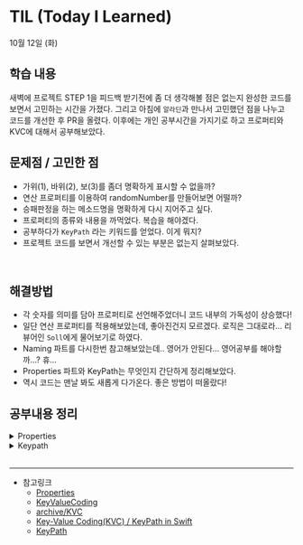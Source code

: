 # TIL (Today I Learned)

10월 12일 (화)

## 학습 내용
새벽에 프로젝트 STEP 1을 피드백 받기전에 좀 더 생각해볼 점은 없는지 완성한 코드를 보면서 고민하는 시간을 가졌다. 그리고 아침에 `알라딘`과 만나서 고민했던 점을 나누고 코드를 개선한 후 PR을 올렸다. 이후에는 개인 공부시간을 가지기로 하고 프로퍼티와 KVC에 대해서 공부해보았다.
 
## 문제점 / 고민한 점
- 가위(1), 바위(2), 보(3)를 좀더 명확하게 표시할 수 없을까?
- 연산 프로퍼티를 이용하여 randomNumber를 만들어보면 어떨까?
- 승패판정을 하는 메소드명을 명확하게 다시 지어주고 싶다.
- 프로퍼티의 종류와 내용을 까먹었다. 복습을 해야겠다.
- 공부하다가 `KeyPath` 라는 키워드를 얻었다. 이게 뭐지?
- 프로젝트 코드를 보면서 개선할 수 있는 부분은 없는지 살펴보았다.
    
&nbsp;

## 해결방법
- 각 숫자를 의미를 담아 프로퍼티로 선언해주었더니 코드 내부의 가독성이 상승했다!
- 일단 연산 프로퍼티를 적용해보았는데, 좋아진건지 모르겠다. 로직은 그대로라... 리뷰어인 `Soll`에게 물어보기로 하였다.
- Naming 파트를 다시한번 참고해보았는데.. 영어가 안된다... 영어공부를 해야할까...? 휴...
- Properties 파트와 KeyPath는 무엇인지 간단하게 정리해보았다.
- 역시 코드는 맨날 봐도 새롭게 다가온다. 좋은 방법이 떠올랐다!
&nbsp;

## 공부내용 정리
<details>
<summary>Properties</summary>
<div markdown="1">

# Properties

프로퍼티 클래스, 구조체 또는 열거형 등에 관련된 값을 뜻한다.
메서드  특정 타입에 관련된 함수를 뜻한다.

# 저장 프로퍼티 (Stored Properties)
클래스, 구조체의 인스턴스와 연관된 값을 저장하는 가장 단순한 개념의 프로퍼티

## 지연 저장 프로퍼티 (Lazy Stored Properties)
인스턴스를 생성할 때 프로퍼티에 값이 필요 없다면 프로퍼티를 옵셔널로 선언해줄 수 있다. 그러나 그것과는 조금 다른 용도로 필요할 때 값이 할당되는 지연 저장 프로퍼티가 있다. 지연 저장 프로퍼티는 호출이 있어야 값을 초기화하며, 이때 `lazy` 키워드를 사용한다.
상수는 인스턴스가 완전히 생성되기 전에 초기화해야 하므로 필요할 때 값을 ㅎ라당하는 지연 저장 프로퍼티와는 맞지 않다. 따라서 지연 저장 프로퍼티는 `var` 키워드를 사용하여 변수로 정의한다.
주로 ‘굳이 모든 저장 프로퍼티를 사용할 필요가 없다면?’ 혹은 ‘인스턴스를 초기화하면서 저장 프로퍼티로 쓰이는 인스턴스들이 한 번에 생성되어야 한다면?’ 이 질문의 답이 지연 저장 프로퍼티 사용이라고 볼 수 있다.
지연 저장 프로퍼티를 잘 사용하면 불필요한 성능저하나 공간 낭비를 줄일 수 있다.

## 연산 프로퍼티 (Computed Properties)
저장 프로퍼티와 다르게 특정 상태에 따른 값을 연산하는 프로퍼티이다. 인스턴스 내.외부의 값을 연산하여 적절한 값을 돌려주는 접근자의 역할이나 은닉화된 내부의 프로퍼티 값을 간접적으로 설정하는 설정자의 역할을 할 수도 있다.
연산 프로퍼티는 접근자인 `get` 메서드만 구현해둔 것처럼 `읽기 전용 상태`로 구현하기는 쉽지만, `쓰기 전용 상태로 구현할 수 없다는 단점`이 있다.

## 프로퍼티 감시자 (Property Observers)
프로퍼티의 값이 변경됨에 따라 적절한 작업을 취할 수 있다. 프로퍼티 감시자는 `프로퍼티의 값이 새로 할당될 때마다 호출`한다. 이때 변경되는 값이 현재의 값과 같더라도 호출한다. 지연 저장 프로퍼티에는 사용할 수 없다. 일반 저장 프로퍼티에만 사용할 수 있다. 또한 프로퍼티 재정의해 상속받은 저장 프로퍼티 또는 연산 프로퍼티에도 적용할 수 있다.
프로퍼티 감시자에는 프로퍼티의 값이 변경되기 직전에 호출하는 `willSet` 메서드와 프로퍼티의 값이 변경된 직후에는 호출하는 `didSet` 메서드가 있다. willSet은 변경될 값이고, didSet은 `변경되기 전의 값`이다. 매개변수의 이름을 따로 지정하지 않으면 `willSet은 newValue`가, `didSet은 oldValue`라는 매개변수 이름이 **자동 지정**된다.
- 만약 프로퍼티 감시자가 있는 프로퍼티를 함수의 입출력 매개변수의 전달인자로 전달한다면 항상 `willSet과 didSet 감시자`를 호출한다. 함수 내부에서 값이 변경되든 되지 않든 간에 함수가 종료되는 시점에 값을 다시 쓰기 때문이다.

</div>
</details>
<details>
<summary>Keypath</summary>
<div markdown="1">

# Keypath

프로퍼티의 위치만 `참조`하도록 할 수 있는 방법이다. C로 치면 `포인터`라고 보면 될 것 같다.
`\타입이름.경로.경로.경로`

## 키 패스를 사용하는 이유
키패스는` Metaprogramming`의 한 형태이다. 속성에 대한 위치를 `참조`하여 인스턴스의 속성을 동적으로 읽거나 쓴다.
```swift
struct Address {
    var town: String
}

struct Person {
    var address: Address
}

let address = Address(town: "어딘가")
var ari = Person(address: address)
let ariTown = ari[keyPath: \Person.address.town] // 가져오기
print(ariTown) // 어딘가

ari[keyPath: \Person.address.town] = "어디야" // 수정하기
print(ari[keyPath: \Person.address.town]) // 어디야
```
## 키패스의 종류
- `AntyKeyPath` 타입이 지워진 KeyPath
- `PartialKeyPath` 부분적으로 타입이 지워진 KeyPath
- `KeyPath `Read-only, 읽기 전용
- `WritableKeyPath` value type 인스턴스에 사용 가능. 변경 가능한 모든 프로퍼티에 대한 read & write access 제공 
- `eferenceWritableKeyPath` 클래스의 인스턴스에 사용 가능. 변경 가능한 모든 프로퍼티에 대한 read & write access 제공. 

# KVC
Key-Value Coding의 약자이다. 객체의 값을 직접 가져오지않고, Key 또는 KeyPath를 이용해서 간접적으로 데이터를 가져오거나 수정하는 방법이다.

</div>
</details>
&nbsp;

---
- 참고링크
    - [Properties](https://docs.swift.org/swift-book/LanguageGuide/Properties.html)
    - [KeyValueCoding](https://developer.apple.com/library/archive/documentation/Cocoa/Conceptual/KeyValueCoding/index.html)
    - [archive/KVC](https://developer.apple.com/library/archive/documentation/General/Conceptual/DevPedia-CocoaCore/KeyValueCoding.html)
    - [Key-Value Coding(KVC) / KeyPath in Swift](https://zeddios.tistory.com/1218)
    - [KeyPath](https://learnappmaking.com/swift-keypath-how-to/)
